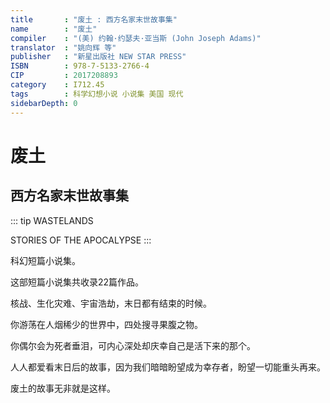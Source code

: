 ```yaml
---
title       : "废土 : 西方名家末世故事集"
name        : "废土"
compiler    : "(美) 约翰·约瑟夫·亚当斯 (John Joseph Adams)"
translator  : "姚向辉 等"
publisher   : "新星出版社 NEW STAR PRESS"
ISBN        : 978-7-5133-2766-4
CIP         : 2017208893
category    : I712.45
tags        : 科学幻想小说 小说集 美国 现代
sidebarDepth: 0
---
```


废土
====
西方名家末世故事集
-----------------

<BookInfo/>

::: tip
WASTELANDS

STORIES OF THE APOCALYPSE
:::

科幻短篇小说集。

这部短篇小说集共收录22篇作品。

核战、生化灾难、宇宙浩劫，末日都有结束的时候。

你游荡在人烟稀少的世界中，四处搜寻果腹之物。

你偶尔会为死者垂泪，可内心深处却庆幸自己是活下来的那个。

人人都爱看末日后的故事，因为我们暗暗盼望成为幸存者，盼望一切能重头再来。

废土的故事无非就是这样。
